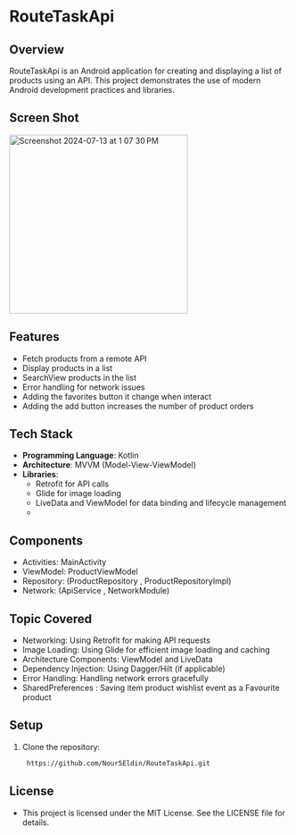 # RouteTaskApi

## Overview
RouteTaskApi is an Android application for creating and displaying a list of products using an API. This project demonstrates the use of modern Android development practices and libraries.

## Screen Shot
<img width="320" alt="Screenshot 2024-07-13 at 1 07 30 PM" src="https://github.com/user-attachments/assets/2169a96e-d6d2-4120-9d98-d9a36f6834fd">



## Features
- Fetch products from a remote API
- Display products in a list
- SearchView products in the list
- Error handling for network issues
- Adding the favorites button it change when interact
- Adding the add button increases the number of product orders

## Tech Stack
- **Programming Language**: Kotlin
- **Architecture**: MVVM (Model-View-ViewModel)
- **Libraries**:
  - Retrofit for API calls
  - Glide for image loading
  - LiveData and ViewModel for data binding and lifecycle management
  - 
## Components
- Activities: MainActivity
- ViewModel: ProductViewModel
- Repository: (ProductRepository , ProductRepositoryImpl)
- Network: (ApiService , NetworkModule)
  
## Topic Covered
- Networking: Using Retrofit for making API requests
- Image Loading: Using Glide for efficient image loading and caching
- Architecture Components: ViewModel and LiveData
- Dependency Injection: Using Dagger/Hilt (if applicable)
- Error Handling: Handling network errors gracefully
- SharedPreferences : Saving item product wishlist event as a Favourite product

## Setup
1. Clone the repository:
   ```sh
    https://github.com/Nour5Eldin/RouteTaskApi.git

## License
- This project is licensed under the MIT License. See the LICENSE file for details.


